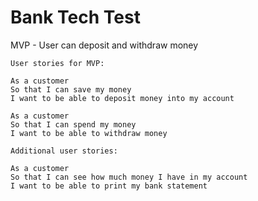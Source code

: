 # Bank Tech Test

MVP -  User can deposit and withdraw money

```
User stories for MVP:

As a customer
So that I can save my money
I want to be able to deposit money into my account

As a customer
So that I can spend my money
I want to be able to withdraw money
```

```
Additional user stories:

As a customer
So that I can see how much money I have in my account
I want to be able to print my bank statement
```
